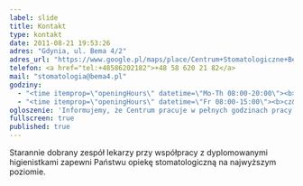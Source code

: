 ```yaml
---
label: slide
title: Kontakt
type: kontakt
date: 2011-08-21 19:53:26
adres: "Gdynia, ul. Bema 4/2"
adres_url: "https://www.google.pl/maps/place/Centrum+Stomatologiczne+Bema+4/@54.5131757,18.5409225,18z/data=!4m2!3m1!1s0x46fda731b042040b:0xef62ec1f389b1572"
telefon: <a href="tel:+48586202182">+48 58 620 21 82</a>
mail: "stomatologia@bema4.pl"
godziny:
  - "<time itemprop=\"openingHours\" datetime=\"Mo-Th 08:00-20:00\"><b>pn&ndash;śr:</b> 8:00&ndash;20:00</time>"
  - "<time itemprop=\"openingHours\" datetime=\"Fr 08:00-15:00\"><b>cz&ndash;pt:</b> 8:00&ndash;15:00</time>"
ogloszenie: 'Informujemy, że Centrum pracuje w pełnych godzinach pracy. Bardzo prosimy o telefoniczną rezerwację terminów wizyt.&nbsp;<a href="tel:+48586202182">58&nbsp;620&nbsp;21&nbsp;82</a> w godzinach 8:00&ndash;20:00.<br><br>Poprzedni tymczasowy numer telefonu komórkowego nie jest już monitorowany.'
fullscreen: true
published: true
---
```


Starannie dobrany zespół lekarzy przy współpracy z&nbsp;dyplomowanymi higienistkami zapewni Państwu opiekę stomatologiczną na najwyższym poziomie.
